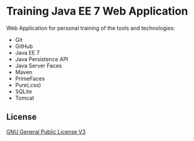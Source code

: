 # Training Java EE 7 Web Application
Web Application for personal training of the tools and technologies:
* Git
* GitHub
* Java EE 7
* Java Persistence API
* Java Server Faces
* Maven
* PrimeFaces
* Pure(.css)
* SQLite
* Tomcat

## License
[GNU General Public License V3]

[GNU General Public License V3]:http://www.gnu.org/licenses/gpl-3.0-standalone.html
